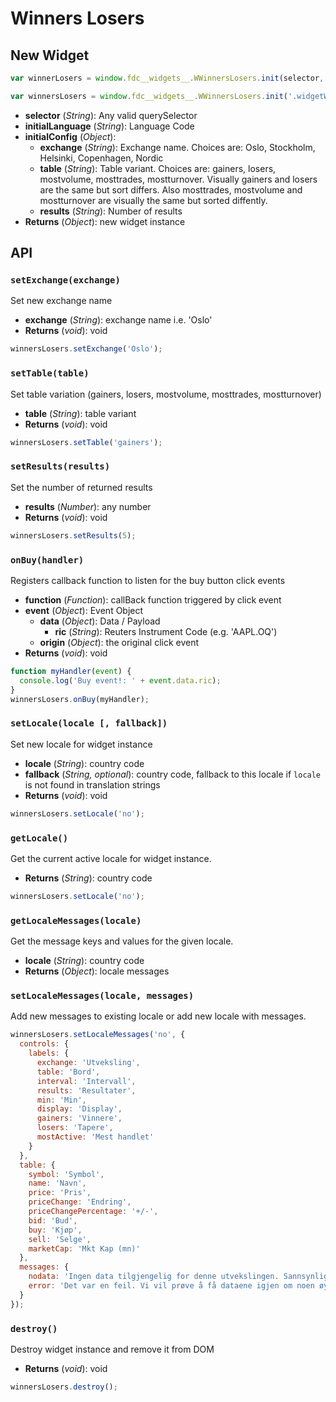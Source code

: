 # Winners Losers

## New Widget

```js
var winnerLosers = window.fdc__widgets__.WWinnersLosers.init(selector, initialLanguage, initialConfig);

var winnersLosers = window.fdc__widgets__.WWinnersLosers.init('.widgetWinnersLosers');
```

- **selector** (_String_): Any valid querySelector
- **initialLanguage** (_String_): Language Code
- **initialConfig** (_Object_):
  - **exchange** (_String_): Exchange name. Choices are: Oslo, Stockholm, Helsinki, Copenhagen, Nordic
  - **table** (_String_): Table variant. Choices are: gainers, losers, mostvolume, mosttrades, mostturnover. Visually gainers and losers are the same but sort differs. Also mosttrades, mostvolume and mostturnover are visually the same but sorted diffently.
  - **results** (_String_): Number of results
- **Returns** (_Object_): new widget instance

## API

### `setExchange(exchange)`

Set new exchange name

- **exchange** (_String_): exchange name i.e. 'Oslo'
- **Returns** (_void_): void

```js
winnersLosers.setExchange('Oslo');
```

### `setTable(table)`

Set table variation (gainers, losers, mostvolume, mosttrades, mostturnover)

- **table** (_String_): table variant
- **Returns** (_void_): void

```js
winnersLosers.setTable('gainers');
```

### `setResults(results)`

Set the number of returned results

- **results** (_Number_): any number
- **Returns** (_void_): void

```js
winnersLosers.setResults(5);
```

### `onBuy(handler)`

Registers callback function to listen for the buy button click events

- **function** (_Function_): callBack function triggered by click event
- **event** (_Object_): Event Object
  - **data** (_Object_): Data / Payload
    - **ric** (_String_): Reuters Instrument Code (e.g. 'AAPL.OQ')
  - **origin** (_Object_): the original click event
- **Returns** (_void_): void

```js
function myHandler(event) {
  console.log('Buy event!: ' + event.data.ric);
}
winnersLosers.onBuy(myHandler);
```

### `setLocale(locale [, fallback])`

Set new locale for widget instance

- **locale** (_String_): country code
- **fallback** (_String, optional_): country code, fallback to this locale if `locale` is not found in translation strings
- **Returns** (_void_): void

```js
winnersLosers.setLocale('no');
```

### `getLocale()`

Get the current active locale for widget instance.

- **Returns** (_String_): country code

```js
winnersLosers.setLocale('no');
```

### `getLocaleMessages(locale)`

Get the message keys and values for the given locale.

- **locale** (_String_): country code
- **Returns** (_Object_): locale messages

### `setLocaleMessages(locale, messages)`

Add new messages to existing locale or add new locale with messages.

```js
winnersLosers.setLocaleMessages('no', {
  controls: {
    labels: {
      exchange: 'Utveksling',
      table: 'Bord',
      interval: 'Intervall',
      results: 'Resultater',
      min: 'Min',
      display: 'Display',
      gainers: 'Vinnere',
      losers: 'Tapere',
      mostActive: 'Mest handlet'
    }
  },
  table: {
    symbol: 'Symbol',
    name: 'Navn',
    price: 'Pris',
    priceChange: 'Endring',
    priceChangePercentage: '+/-',
    bid: 'Bud',
    buy: 'Kjøp',
    sell: 'Selge',
    marketCap: 'Mkt Kap (mn)'
  },
  messages: {
    nodata: 'Ingen data tilgjengelig for denne utvekslingen. Sannsynligvis ikke opererer på dette tidspunktet.',
    error: 'Det var en feil. Vi vil prøve å få dataene igjen om noen øyeblikk ...'
  }
});
```

### `destroy()`

Destroy widget instance and remove it from DOM

- **Returns** (_void_): void

```js
winnersLosers.destroy();
```
